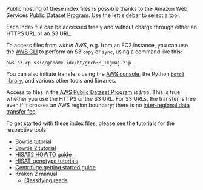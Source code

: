Public hosting of these index files is possible thanks to the Amazon Web Services [Public Dataset Program](https://aws.amazon.com/opendata/public-datasets/).
Use the left sidebar to select a tool.

Each index file can be accessed freely and without charge through either an HTTPS URL or an S3 URL.

To access files from *within AWS*, e.g. from an EC2 instance, you can use the [AWS CLI](https://aws.amazon.com/cli/) to perform an S3 `copy` or `sync`, using a command like this:

```buildoutcfg
aws s3 cp s3://genome-idx/bt/grch38_1kgmaj.zip .
```

You can also initiate transfers using the [AWS console](https://aws.amazon.com/console/), the Python [`boto3` library](https://boto3.amazonaws.com/v1/documentation/api/latest/index.html), and various other tools and libraries.

Access to files in the [AWS Public Dataset Program](https://aws.amazon.com/opendata/public-datasets/) is *free*.  This is true whether you use the HTTPS or the S3 URL.  For S3 URLs, the transfer is free even if it crosses an AWS region boundary; there is no [inter-regional data transfer fee](https://aws.amazon.com/s3/pricing/).

To get started with these index files, please see the tutorials for the respective tools.

* [Bowtie tutorial](http://bowtie-bio.sourceforge.net/tutorial.shtml)
* [Bowtie 2 tutorial](http://bowtie-bio.sourceforge.net/bowtie2/manual.shtml#getting-started-with-bowtie-2-lambda-phage-example)
* [HISAT2 HOWTO guide](https://daehwankimlab.github.io/hisat2/howto/)
* [HISAT-genotype tutorials](https://daehwankimlab.github.io/hisat-genotype/tutorials/)
* [Centrifuge getting started guide](https://ccb.jhu.edu/software/centrifuge/manual.shtml#getting-started-with-centrifuge)
* Kraken 2 manual
    * [Classifying reads](https://github.com/DerrickWood/kraken2/wiki/Manual#classification)
